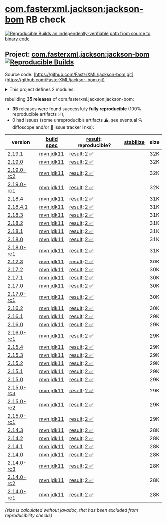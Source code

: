 [com.fasterxml.jackson:jackson-bom](https://central.sonatype.com/artifact/com.fasterxml.jackson/jackson-bom/versions) RB check
=======

[![Reproducible Builds](https://reproducible-builds.org/images/logos/rb.svg) an independently-verifiable path from source to binary code](https://reproducible-builds.org/)

## Project: [com.fasterxml.jackson:jackson-bom](https://central.sonatype.com/artifact/com.fasterxml.jackson/jackson-bom/versions) [![Reproducible Builds](https://img.shields.io/endpoint?url=https://raw.githubusercontent.com/jvm-repo-rebuild/reproducible-central/master/content/com/fasterxml/jackson/jackson-bom/badge.json)](https://github.com/jvm-repo-rebuild/reproducible-central/blob/master/content/com/fasterxml/jackson/jackson-bom/README.md)

Source code: [https://github.com/FasterXML/jackson-bom.git](https://github.com/FasterXML/jackson-bom.git)

<details><summary>This project defines 2 modules:</summary>

* [com.fasterxml.jackson:jackson-base](https://central.sonatype.com/artifact/com.fasterxml.jackson/jackson-base/overview)
* [com.fasterxml.jackson:jackson-bom](https://central.sonatype.com/artifact/com.fasterxml.jackson/jackson-bom/overview)
</details>

rebuilding **35 releases** of com.fasterxml.jackson:jackson-bom:
- **35** releases were found successfully **fully reproducible** (100% reproducible artifacts :white_check_mark:),
- 0 had issues (some unreproducible artifacts :warning:, see eventual :mag: diffoscope and/or :memo: issue tracker links):

| version | [build spec](/BUILDSPEC.md) | [result](https://reproducible-builds.org/docs/jvm/): reproducible? | [stabilize](https://github.com/google/oss-rebuild/blob/main/cmd/stabilize/README.md) | size |
| -- | --------- | ------ | ------ | -- |
| [2.19.1](https://central.sonatype.com/artifact/com.fasterxml.jackson/jackson-bom/2.19.1/pom) | [mvn jdk11](jackson-bom-2.19.1.buildspec) | [result](jackson-bom-2.19.1.buildinfo): [2 :white_check_mark: ](jackson-bom-2.19.1.buildcompare) | | 32K |
| [2.19.0](https://central.sonatype.com/artifact/com.fasterxml.jackson/jackson-bom/2.19.0/pom) | [mvn jdk11](jackson-bom-2.19.0.buildspec) | [result](jackson-bom-2.19.0.buildinfo): [2 :white_check_mark: ](jackson-bom-2.19.0.buildcompare) | | 32K |
| [2.19.0-rc2](https://central.sonatype.com/artifact/com.fasterxml.jackson/jackson-bom/2.19.0-rc2/pom) | [mvn jdk11](jackson-bom-2.19.0-rc2.buildspec) | [result](jackson-bom-2.19.0-rc2.buildinfo): [2 :white_check_mark: ](jackson-bom-2.19.0-rc2.buildcompare) | | 32K |
| [2.19.0-rc1](https://central.sonatype.com/artifact/com.fasterxml.jackson/jackson-bom/2.19.0-rc1/pom) | [mvn jdk11](jackson-bom-2.19.0-rc1.buildspec) | [result](jackson-bom-2.19.0-rc1.buildinfo): [2 :white_check_mark: ](jackson-bom-2.19.0-rc1.buildcompare) | | 32K |
| [2.18.4](https://central.sonatype.com/artifact/com.fasterxml.jackson/jackson-bom/2.18.4/pom) | [mvn jdk11](jackson-bom-2.18.4.buildspec) | [result](jackson-bom-2.18.4.buildinfo): [2 :white_check_mark: ](jackson-bom-2.18.4.buildcompare) | | 31K |
| [2.18.4.1](https://central.sonatype.com/artifact/com.fasterxml.jackson/jackson-bom/2.18.4.1/pom) | [mvn jdk11](jackson-bom-2.18.4.1.buildspec) | [result](jackson-bom-2.18.4.1.buildinfo): [2 :white_check_mark: ](jackson-bom-2.18.4.1.buildcompare) | | 31K |
| [2.18.3](https://central.sonatype.com/artifact/com.fasterxml.jackson/jackson-bom/2.18.3/pom) | [mvn jdk11](jackson-bom-2.18.3.buildspec) | [result](jackson-bom-2.18.3.buildinfo): [2 :white_check_mark: ](jackson-bom-2.18.3.buildcompare) | | 31K |
| [2.18.2](https://central.sonatype.com/artifact/com.fasterxml.jackson/jackson-bom/2.18.2/pom) | [mvn jdk11](jackson-bom-2.18.2.buildspec) | [result](jackson-bom-2.18.2.buildinfo): [2 :white_check_mark: ](jackson-bom-2.18.2.buildcompare) | | 31K |
| [2.18.1](https://central.sonatype.com/artifact/com.fasterxml.jackson/jackson-bom/2.18.1/pom) | [mvn jdk11](jackson-bom-2.18.1.buildspec) | [result](jackson-bom-2.18.1.buildinfo): [2 :white_check_mark: ](jackson-bom-2.18.1.buildcompare) | | 31K |
| [2.18.0](https://central.sonatype.com/artifact/com.fasterxml.jackson/jackson-bom/2.18.0/pom) | [mvn jdk11](jackson-bom-2.18.0.buildspec) | [result](jackson-bom-2.18.0.buildinfo): [2 :white_check_mark: ](jackson-bom-2.18.0.buildcompare) | | 31K |
| [2.18.0-rc1](https://central.sonatype.com/artifact/com.fasterxml.jackson/jackson-bom/2.18.0-rc1/pom) | [mvn jdk11](jackson-bom-2.18.0-rc1.buildspec) | [result](jackson-bom-2.18.0-rc1.buildinfo): [2 :white_check_mark: ](jackson-bom-2.18.0-rc1.buildcompare) | | 31K |
| [2.17.3](https://central.sonatype.com/artifact/com.fasterxml.jackson/jackson-bom/2.17.3/pom) | [mvn jdk11](jackson-bom-2.17.3.buildspec) | [result](jackson-bom-2.17.3.buildinfo): [2 :white_check_mark: ](jackson-bom-2.17.3.buildcompare) | | 30K |
| [2.17.2](https://central.sonatype.com/artifact/com.fasterxml.jackson/jackson-bom/2.17.2/pom) | [mvn jdk11](jackson-bom-2.17.2.buildspec) | [result](jackson-bom-2.17.2.buildinfo): [2 :white_check_mark: ](jackson-bom-2.17.2.buildcompare) | | 30K |
| [2.17.1](https://central.sonatype.com/artifact/com.fasterxml.jackson/jackson-bom/2.17.1/pom) | [mvn jdk11](jackson-bom-2.17.1.buildspec) | [result](jackson-bom-2.17.1.buildinfo): [2 :white_check_mark: ](jackson-bom-2.17.1.buildcompare) | | 30K |
| [2.17.0](https://central.sonatype.com/artifact/com.fasterxml.jackson/jackson-bom/2.17.0/pom) | [mvn jdk11](jackson-bom-2.17.0.buildspec) | [result](jackson-bom-2.17.0.buildinfo): [2 :white_check_mark: ](jackson-bom-2.17.0.buildcompare) | | 30K |
| [2.17.0-rc1](https://central.sonatype.com/artifact/com.fasterxml.jackson/jackson-bom/2.17.0-rc1/pom) | [mvn jdk11](jackson-bom-2.17.0-rc1.buildspec) | [result](jackson-bom-2.17.0-rc1.buildinfo): [2 :white_check_mark: ](jackson-bom-2.17.0-rc1.buildcompare) | | 30K |
| [2.16.2](https://central.sonatype.com/artifact/com.fasterxml.jackson/jackson-bom/2.16.2/pom) | [mvn jdk11](jackson-bom-2.16.2.buildspec) | [result](jackson-bom-2.16.2.buildinfo): [2 :white_check_mark: ](jackson-bom-2.16.2.buildcompare) | | 30K |
| [2.16.1](https://central.sonatype.com/artifact/com.fasterxml.jackson/jackson-bom/2.16.1/pom) | [mvn jdk11](jackson-bom-2.16.1.buildspec) | [result](jackson-bom-2.16.1.buildinfo): [2 :white_check_mark: ](jackson-bom-2.16.1.buildcompare) | | 29K |
| [2.16.0](https://central.sonatype.com/artifact/com.fasterxml.jackson/jackson-bom/2.16.0/pom) | [mvn jdk11](jackson-bom-2.16.0.buildspec) | [result](jackson-bom-2.16.0.buildinfo): [2 :white_check_mark: ](jackson-bom-2.16.0.buildcompare) | | 29K |
| [2.16.0-rc1](https://central.sonatype.com/artifact/com.fasterxml.jackson/jackson-bom/2.16.0-rc1/pom) | [mvn jdk11](jackson-bom-2.16.0-rc1.buildspec) | [result](jackson-bom-2.16.0-rc1.buildinfo): [2 :white_check_mark: ](jackson-bom-2.16.0-rc1.buildcompare) | | 29K |
| [2.15.4](https://central.sonatype.com/artifact/com.fasterxml.jackson/jackson-bom/2.15.4/pom) | [mvn jdk11](jackson-bom-2.15.4.buildspec) | [result](jackson-bom-2.15.4.buildinfo): [2 :white_check_mark: ](jackson-bom-2.15.4.buildcompare) | | 29K |
| [2.15.3](https://central.sonatype.com/artifact/com.fasterxml.jackson/jackson-bom/2.15.3/pom) | [mvn jdk11](jackson-bom-2.15.3.buildspec) | [result](jackson-bom-2.15.3.buildinfo): [2 :white_check_mark: ](jackson-bom-2.15.3.buildcompare) | | 29K |
| [2.15.2](https://central.sonatype.com/artifact/com.fasterxml.jackson/jackson-bom/2.15.2/pom) | [mvn jdk11](jackson-bom-2.15.2.buildspec) | [result](jackson-bom-2.15.2.buildinfo): [2 :white_check_mark: ](jackson-bom-2.15.2.buildcompare) | | 29K |
| [2.15.1](https://central.sonatype.com/artifact/com.fasterxml.jackson/jackson-bom/2.15.1/pom) | [mvn jdk11](jackson-bom-2.15.1.buildspec) | [result](jackson-bom-2.15.1.buildinfo): [2 :white_check_mark: ](jackson-bom-2.15.1.buildcompare) | | 29K |
| [2.15.0](https://central.sonatype.com/artifact/com.fasterxml.jackson/jackson-bom/2.15.0/pom) | [mvn jdk11](jackson-bom-2.15.0.buildspec) | [result](jackson-bom-2.15.0.buildinfo): [2 :white_check_mark: ](jackson-bom-2.15.0.buildcompare) | | 29K |
| [2.15.0-rc3](https://central.sonatype.com/artifact/com.fasterxml.jackson/jackson-bom/2.15.0-rc3/pom) | [mvn jdk11](jackson-bom-2.15.0-rc3.buildspec) | [result](jackson-bom-2.15.0-rc3.buildinfo): [2 :white_check_mark: ](jackson-bom-2.15.0-rc3.buildcompare) | | 29K |
| [2.15.0-rc2](https://central.sonatype.com/artifact/com.fasterxml.jackson/jackson-bom/2.15.0-rc2/pom) | [mvn jdk11](jackson-bom-2.15.0-rc2.buildspec) | [result](jackson-bom-2.15.0-rc2.buildinfo): [2 :white_check_mark: ](jackson-bom-2.15.0-rc2.buildcompare) | | 29K |
| [2.15.0-rc1](https://central.sonatype.com/artifact/com.fasterxml.jackson/jackson-bom/2.15.0-rc1/pom) | [mvn jdk11](jackson-bom-2.15.0-rc1.buildspec) | [result](jackson-bom-2.15.0-rc1.buildinfo): [2 :white_check_mark: ](jackson-bom-2.15.0-rc1.buildcompare) | | 29K |
| [2.14.3](https://central.sonatype.com/artifact/com.fasterxml.jackson/jackson-bom/2.14.3/pom) | [mvn jdk11](jackson-bom-2.14.3.buildspec) | [result](jackson-bom-2.14.3.buildinfo): [2 :white_check_mark: ](jackson-bom-2.14.3.buildcompare) | | 28K |
| [2.14.2](https://central.sonatype.com/artifact/com.fasterxml.jackson/jackson-bom/2.14.2/pom) | [mvn jdk11](jackson-bom-2.14.2.buildspec) | [result](jackson-bom-2.14.2.buildinfo): [2 :white_check_mark: ](jackson-bom-2.14.2.buildcompare) | | 28K |
| [2.14.1](https://central.sonatype.com/artifact/com.fasterxml.jackson/jackson-bom/2.14.1/pom) | [mvn jdk11](jackson-bom-2.14.1.buildspec) | [result](jackson-bom-2.14.1.buildinfo): [2 :white_check_mark: ](jackson-bom-2.14.1.buildcompare) | | 28K |
| [2.14.0](https://central.sonatype.com/artifact/com.fasterxml.jackson/jackson-bom/2.14.0/pom) | [mvn jdk11](jackson-bom-2.14.0.buildspec) | [result](jackson-bom-2.14.0.buildinfo): [2 :white_check_mark: ](jackson-bom-2.14.0.buildcompare) | | 28K |
| [2.14.0-rc3](https://central.sonatype.com/artifact/com.fasterxml.jackson/jackson-bom/2.14.0-rc3/pom) | [mvn jdk11](jackson-bom-2.14.0-rc3.buildspec) | [result](jackson-bom-2.14.0-rc3.buildinfo): [2 :white_check_mark: ](jackson-bom-2.14.0-rc3.buildcompare) | | 28K |
| [2.14.0-rc2](https://central.sonatype.com/artifact/com.fasterxml.jackson/jackson-bom/2.14.0-rc2/pom) | [mvn jdk11](jackson-bom-2.14.0-rc2.buildspec) | [result](jackson-bom-2.14.0-rc2.buildinfo): [2 :white_check_mark: ](jackson-bom-2.14.0-rc2.buildcompare) | | 28K |
| [2.14.0-rc1](https://central.sonatype.com/artifact/com.fasterxml.jackson/jackson-bom/2.14.0-rc1/pom) | [mvn jdk11](jackson-bom-2.14.0-rc1.buildspec) | [result](jackson-bom-2.14.0-rc1.buildinfo): [2 :white_check_mark: ](jackson-bom-2.14.0-rc1.buildcompare) | | 28K |

<i>(size is calculated without javadoc, that has been excluded from reproducibility checks)</i>
